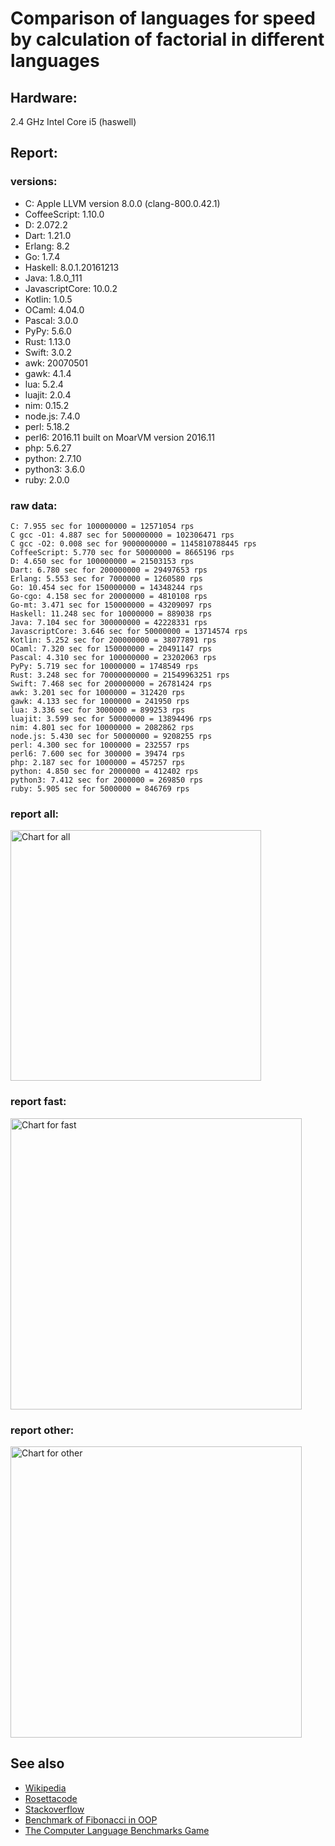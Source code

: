 Comparison of languages for speed by calculation of factorial in different languages
====================================================================================

Hardware:
---------
2.4 GHz Intel Core i5 (haswell)

Report:
-------
### versions:

  * C: Apple LLVM version 8.0.0 (clang-800.0.42.1)
  * CoffeeScript: 1.10.0
  * D: 2.072.2
  * Dart: 1.21.0
  * Erlang: 8.2
  * Go: 1.7.4
  * Haskell: 8.0.1.20161213
  * Java: 1.8.0_111
  * JavascriptCore: 10.0.2
  * Kotlin: 1.0.5
  * OCaml: 4.04.0
  * Pascal: 3.0.0
  * PyPy: 5.6.0
  * Rust: 1.13.0
  * Swift: 3.0.2
  * awk: 20070501
  * gawk: 4.1.4
  * lua: 5.2.4
  * luajit: 2.0.4
  * nim: 0.15.2
  * node.js: 7.4.0
  * perl: 5.18.2
  * perl6: 2016.11 built on MoarVM version 2016.11
  * php: 5.6.27
  * python: 2.7.10
  * python3: 3.6.0
  * ruby: 2.0.0


### raw data:

    C: 7.955 sec for 100000000 = 12571054 rps
    C gcc -O1: 4.887 sec for 500000000 = 102306471 rps
    C gcc -O2: 0.008 sec for 9000000000 = 1145810788445 rps
    CoffeeScript: 5.770 sec for 50000000 = 8665196 rps
    D: 4.650 sec for 100000000 = 21503153 rps
    Dart: 6.780 sec for 200000000 = 29497653 rps
    Erlang: 5.553 sec for 7000000 = 1260580 rps
    Go: 10.454 sec for 150000000 = 14348244 rps
    Go-cgo: 4.158 sec for 20000000 = 4810108 rps
    Go-mt: 3.471 sec for 150000000 = 43209097 rps
    Haskell: 11.248 sec for 10000000 = 889038 rps
    Java: 7.104 sec for 300000000 = 42228331 rps
    JavascriptCore: 3.646 sec for 50000000 = 13714574 rps
    Kotlin: 5.252 sec for 200000000 = 38077891 rps
    OCaml: 7.320 sec for 150000000 = 20491147 rps
    Pascal: 4.310 sec for 100000000 = 23202063 rps
    PyPy: 5.719 sec for 10000000 = 1748549 rps
    Rust: 3.248 sec for 70000000000 = 21549963251 rps
    Swift: 7.468 sec for 200000000 = 26781424 rps
    awk: 3.201 sec for 1000000 = 312420 rps
    gawk: 4.133 sec for 1000000 = 241950 rps
    lua: 3.336 sec for 3000000 = 899253 rps
    luajit: 3.599 sec for 50000000 = 13894496 rps
    nim: 4.801 sec for 10000000 = 2082862 rps
    node.js: 5.430 sec for 50000000 = 9208255 rps
    perl: 4.300 sec for 1000000 = 232557 rps
    perl6: 7.600 sec for 300000 = 39474 rps
    php: 2.187 sec for 1000000 = 457257 rps
    python: 4.850 sec for 2000000 = 412402 rps
    python3: 7.412 sec for 2000000 = 269850 rps
    ruby: 5.905 sec for 5000000 = 846769 rps


### report all:

<img alt="Chart for all" width="401" src="https://chart.googleapis.com/chart?cht=bhs&chs=602x498&chd=t%3A102306470%2C43209097%2C42228331%2C38077890%2C29497652%2C26781423%2C23202062%2C21503152%2C20491146%2C14348244%2C13894495%2C13714573%2C12571054%2C9208254%2C8665196%2C4810107%2C2082861%2C1748549%2C1260580%2C899252%2C889037%2C846768%2C457256%2C412402%2C312420%2C269849%2C241949%2C232556&chco=4d89f9&chbh=12&chds=0,102306470.736953&chxt=x,y,r&chxl=1%3A%7Cperl%7Cgawk%7Cpython3%7Cawk%7Cpython%7Cphp%7Cruby%7CHaskell%7Clua%7CErlang%7CPyPy%7Cnim%7CGo-cgo%7CCoffeeScript%7Cnode.js%7CC%7CJavascriptCore%7Cluajit%7CGo%7COCaml%7CD%7CPascal%7CSwift%7CDart%7CKotlin%7CJava%7CGo-mt%7CC%20gcc%20-O1%7C2%3A%7C232556%20rps%7C241949%20rps%7C269849%20rps%7C312420%20rps%7C412402%20rps%7C457256%20rps%7C846768%20rps%7C889037%20rps%7C899252%20rps%7C1260580%20rps%7C1748549%20rps%7C2082861%20rps%7C4810107%20rps%7C8665196%20rps%7C9208254%20rps%7C12571054%20rps%7C13714573%20rps%7C13894495%20rps%7C14348244%20rps%7C20491146%20rps%7C21503152%20rps%7C23202062%20rps%7C26781423%20rps%7C29497652%20rps%7C38077890%20rps%7C42228331%20rps%7C43209097%20rps%7C102306470%20rps%7C0%3A%7C0%20%25%7C10%20%25%7C20%20%25%7C30%20%25%7C40%20%25%7C50%20%25%7C60%20%25%7C70%20%25%7C80%20%25%7C90%20%25%7C100%20%25">

### report fast:

<img alt="Chart for fast" width="466" src="https://chart.googleapis.com/chart?cht=bhs&chs=700x311&chd=t%3A102306470%2C43209097%2C42228331%2C38077890%2C29497652%2C26781423%2C23202062%2C21503152%2C20491146%2C14348244%2C13894495%2C13714573%2C12571054%2C9208254%2C8665196%2C4810107%2C2082861&chco=4d89f9&chbh=12&chds=0,102306470.736953&chxt=x,y,r&chxl=1%3A%7Cnim%7CGo-cgo%7CCoffeeScript%7Cnode.js%7CC%7CJavascriptCore%7Cluajit%7CGo%7COCaml%7CD%7CPascal%7CSwift%7CDart%7CKotlin%7CJava%7CGo-mt%7CC%20gcc%20-O1%7C2%3A%7C2082861%20rps%7C4810107%20rps%7C8665196%20rps%7C9208254%20rps%7C12571054%20rps%7C13714573%20rps%7C13894495%20rps%7C14348244%20rps%7C20491146%20rps%7C21503152%20rps%7C23202062%20rps%7C26781423%20rps%7C29497652%20rps%7C38077890%20rps%7C42228331%20rps%7C43209097%20rps%7C102306470%20rps%7C0%3A%7C0%20%25%7C10%20%25%7C20%20%25%7C30%20%25%7C40%20%25%7C50%20%25%7C60%20%25%7C70%20%25%7C80%20%25%7C90%20%25%7C100%20%25">

### report other:

<img alt="Chart for other" width="466" src="https://chart.googleapis.com/chart?cht=bhs&chs=700x209&chd=t%3A1748549%2C1260580%2C899252%2C889037%2C846768%2C457256%2C412402%2C312420%2C269849%2C241949%2C232556&chco=4d89f9&chbh=12&chds=0,1748549.30732443&chxt=x,y,r&chxl=1%3A%7Cperl%7Cgawk%7Cpython3%7Cawk%7Cpython%7Cphp%7Cruby%7CHaskell%7Clua%7CErlang%7CPyPy%7C2%3A%7C232556%20rps%7C241949%20rps%7C269849%20rps%7C312420%20rps%7C412402%20rps%7C457256%20rps%7C846768%20rps%7C889037%20rps%7C899252%20rps%7C1260580%20rps%7C1748549%20rps%7C0%3A%7C0%20%25%7C10%20%25%7C20%20%25%7C30%20%25%7C40%20%25%7C50%20%25%7C60%20%25%7C70%20%25%7C80%20%25%7C90%20%25%7C100%20%25">



See also
--------

  * [Wikipedia](http://en.wikipedia.org/wiki/Factorial)
  * [Rosettacode](http://rosettacode.org/wiki/Factorial)
  * [Stackoverflow](http://stackoverflow.com/questions/23930/factorial-algorithms-in-different-languages)
  * [Benchmark of Fibonacci in OOP](https://github.com/Balancer/benchmarks-fib-obj)
  * [The Computer Language Benchmarks Game](http://benchmarksgame.alioth.debian.org)

